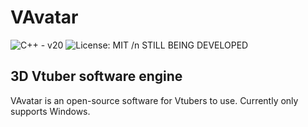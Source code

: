 # VAvatar
![C++ - v20](https://img.shields.io/badge/C++-v20-green?logo=Cplusplus)
![License: MIT](https://img.shields.io/badge/License-MIT-green.svg)
/n
STILL BEING DEVELOPED

## 3D Vtuber software engine
VAvatar is an open-source software for Vtubers to use.
Currently only supports Windows.
